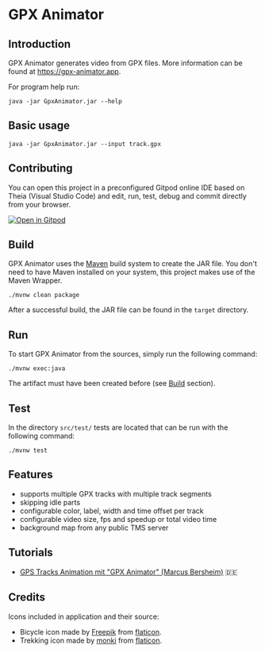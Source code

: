 GPX Animator
============

Introduction
------------

GPX Animator generates video from GPX files.
More information can be found at https://gpx-animator.app.

For program help run:

```
java -jar GpxAnimator.jar --help
```

Basic usage
-----------

```
java -jar GpxAnimator.jar --input track.gpx
```

Contributing
-----------

You can open this project in a preconfigured Gitpod online IDE based on Theia (Visual Studio Code) and edit, run, test, debug and commit directly from your browser.

[![Open in Gitpod](https://gitpod.io/button/open-in-gitpod.svg)](https://gitpod.io/#https://github.com/zdila/gpx-animator)

Build
-----------

GPX Animator uses the [Maven](https://maven.apache.org/) build system to create the JAR file. You don't need to have Maven installed on your system, this project makes use of the Maven Wrapper.

```
./mvnw clean package
```

After a successful build, the JAR file can be found in the `target` directory.

Run
-----------

To start GPX Animator from the sources, simply run the following command:

```
./mvnw exec:java
```

The artifact must have been created before (see [Build](#build) section).

Test
-----------

In the directory `src/test/` tests are located that can be run with the following command:

```
./mvnw test
```

Features
--------
* supports multiple GPX tracks with multiple track segments
* skipping idle parts
* configurable color, label, width and time offset per track
* configurable video size, fps and speedup or total video time
* background map from any public TMS server

Tutorials
--------
- [GPS Tracks Animation mit "GPX Animator" (Marcus Bersheim)](https://www.youtube.com/watch?v=AtcBVrbB6bg) :de:


Credits
--------
Icons included in application and their source:

* Bicycle icon made by [Freepik](https://www.flaticon.com/authors/freepik) from [flaticon](https://www.flaticon.com/).
* Trekking icon made by [monki](https://www.flaticon.com/authors/monkik) from [flaticon](https://www.flaticon.com/).
